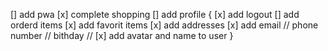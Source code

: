 [] add pwa
[x] complete shopping
[] add profile {
[x] add logout
[] add orderd items
[x] add favorit items
[x] add addresses
[x] add email // phone number // bithday //
[x] add avatar and name to user
}
